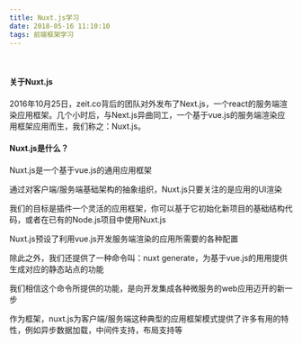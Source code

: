 ```yaml
---
title: Nuxt.js学习
date: 2018-05-16 11:10:10
tags: 前端框架学习
---
```


<br/>

#### 关于Nuxt.js

2016年10月25日，zeit.co背后的团队对外发布了Next.js，一个react的服务端渲染应用框架。几个小时后，与Next.js异曲同工，一个基于vue.js的服务端渲染应用框架应用而生，我们称之：Nuxt.js。

#### Nuxt.js是什么？

Nuxt.js是一个基于vue.js的通用应用框架

通过对客户端/服务端基础架构的抽象组织，Nuxt.js只要关注的是应用的UI渲染

我们的目标是插件一个灵活的应用框架，你可以基于它初始化新项目的基础结构代码，或者在已有的Node.js项目中使用Nuxt.js

Nuxt.js预设了利用vue.js开发服务端渲染的应用所需要的各种配置

除此之外，我们还提供了一种命令叫：nuxt generate，为基于vue.js的用用提供生成对应的静态站点的功能

我们相信这个命令所提供的功能，是向开发集成各种微服务的web应用迈开的新一步

作为框架，nuxt.js为客户端/服务端这种典型的应用框架模式提供了许多有用的特性，例如异步数据加载，中间件支持，布局支持等
